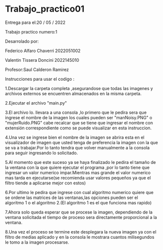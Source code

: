 # Trabajo_practico01
Entrega para el:20 / 05 / 2022

Trabajo practico numero:1

Desarrolado por:

Federico Alfaro Chaverri 2022051002

Valentin Tissera Doncini 2022145010
                
Profesor:Saul Calderon Ramirez 

Instrucciones para usar el codigo :

1.Descargar la carpeta completa ,asegurandose que todas las imagenes y archivos externos se encuentren almacenados en la misma carpeta.

2.Ejecutar el archivo "main.py"

3.El archivo lo. llevara a una consola ,lo primero que le pedira sera que ingrese el nombre de la imagen los cuales pueden ser "manNoisy.PNG" o "mujerRuido.PNG" cabe recalcar que se tiene que ingresar el nombre con extensión correspondiente como se puede visualizar en esta instruccion.

4.Una vez se ingrese bien el nombre de la imagen se abrira esta en el visualizador de imagen que usted tenga de preferencia la imagen con la que se va a trabajar.Por lo tanto tendra que volver manualmente a la consola para seguir ingresando lo solicitado.

5.Al momento que este suceso ya se haya finalizado le pedira el tamaño de la ventana con la que quiere ejecutar el programa ,por lo tanto tiene que ingresar un valor numerico impar.Mientras mas grande el valor numerico mas tarda en ejecutarse(se recomienda usar valores pequeños ya que el filtro tiende a aplicarse mejor con estos)

6.Por ultimo le pedira que ingrese con cual algoritmo numerico quiere que se ordene las matrices de las ventanas,las opciones pueden ser el algoritmo 1 o el algoritmo 2.(El algoritmo 1 es el que funciona mas rapido)

7.Ahora solo queda esperar que se procese la imagen, dependiendo de la ventana solicitada el tiempo de proceso sera directamente proporcional a la ventana.

8.Una vez el proceso se termine este desplegara la nueva imagen ya con el filtro de medias aplicado y en la consola le mostrara cuantos milisegundos le tomo a la imagen procesarse.
